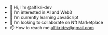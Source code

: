 - 👋 Hi, I’m @alfikri-dev
- 👀 I’m interested in AI and Web3
- 🌱 I’m currently learning JavaScript
- 💞️ I’m looking to collaborate on Nft Marketplace
- 📫 How to reach me alfikridev@gmail.com

<!---
alfikri-dev/alfikri-dev is a ✨ special ✨ repository because its `README.md` (this file) appears on your GitHub profile.
You can click the Preview link to take a look at your changes.
--->

